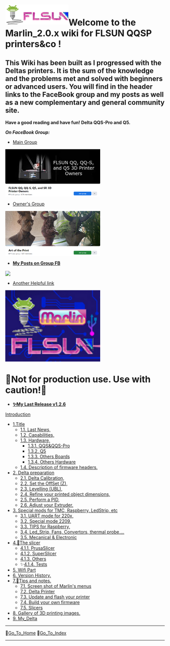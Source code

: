   <img align="left" width=200 src="./icons/FLSun-LogoColor3.png" />

# Welcome to the Marlin_2.0.x wiki for FLSUN QQSP printers&co !

## This Wiki has been built as I progressed with the Deltas printers. It is the sum of the knowledge and the problems met and solved with beginners or advanced users. You will find in the header links to the FaceBook group and my posts as well as a new complementary and general community site.

**Have a good reading and have fun! Delta QQS-Pro and Q5.**

_**On FaceBook Group:**_

*   [Main Group](https://www.facebook.com/groups/120961628750040)

<img align="center" width=300 src="./images/GroupQQ-QQS-Q5-SR.png"/>

*   [Owner's Group](https://www.facebook.com/groups/flsunowners)

<img align="center" width=300 src="./images/ArtOfThePrint.png"/>

*   [**My Posts on Group FB**](https://www.facebook.com/hashtag/deltafoxies/?__gid__=120961628750040)

<img align="center" width=300 src="https://raw.githubusercontent.com/blackfyre/flsun.community/main/src/.vuepress/public/hero.png"/>

*   [Another Helpful link](https://flsun.community)


<img align="center" width=300 src="./images/FLSunMarlin.png"/>

  # 📌__Not for production use. Use with caution!__📌

*  [**✨My Last Release v1.2.6**](https://github.com/Foxies-CSTL/Marlin_2.0.x/releases)

[Introduction](Home)
- [1.Title](1.Delta-QQS-Pro-and-Q5)
  - [1.1. Last News,](1.Delta-QQS-Pro-and-Q5#11-Last-news-Marlin-2-Bugfix-Branch)
  - [1.2. Capabilities,](1.Delta-QQS-Pro-and-Q5#12-Validate-and-Actived-parts)
  - [1.3. Hardware,](1.Delta-QQS-Pro-and-Q5#13-Hardware-for-the-FLSunQ-printers)
    - [1.3.1. QQS&QQS-Pro](1.Delta-QQS-Pro-and-Q5#131-motherboards-qqsp)
    - [1.3.2. Q5](1.Delta-QQS-Pro-and-Q5#132-motherBoards-q5)
    - [1.3.3. Others Boards](1.Delta-QQS-Pro-and-Q5#133-others-motherBoards)
    - [1.3.4. Others Hardware](1.Delta-QQS-Pro-and-Q5#134-others-hardwares)
  - [1.4. Description of firmware headers.](1.4.CAPTION-Firmwares)
- [2. Delta preparation](2.SETTINGS-THE-PRINTER)
  - [2.1. Delta Calibration,](2.SETTINGS-THE-PRINTER#21-delta-calibration)
  - [2.2. Set the OffSet (Z),](2.SETTINGS-THE-PRINTER#22-Z_OffSet)
  - [2.3. Levelling (UBL),](2.SETTINGS-THE-PRINTER#23-Bed_Levelling)
  - [2.4. Refine your printed object dimensions,](2.SETTINGS-THE-PRINTER#24-DIMENSIONS)
  - [2.5. Perform a PID,](2.SETTINGS-THE-PRINTER#25-PID)
  - [2.6. Adjust your Extruder.](2.SETTINGS-THE-PRINTER#26-extruder-option-tor-b-or-n)
- [3. Special mods for TMC, Raspberry, LedStrip, etc](3.SPECIAL-MODS)
  - [3.1. UART mode for 220x,](3.SPECIAL-MODS#31-TMC-with-UART-mode)
  - [3.2. Special mode 2209,](3.SPECIAL-MODS#32-TMC2209-Single-Wire)
  - [3.3. TIPS for Raspberry,](3.SPECIAL-MODS#33-Raspberry)
  - [3.4. Led_Strip, Fans, Convertors, thermal probe,...](3.SPECIAL-MODS#34-Various-assembly)
  - [3.5. Mecanical & Electronic](3.SPECIAL-MODS#35-Mechanical--electronic-precautions)
- [4.🔧The slicer](4.SLICERS-PART)
  - [4.1.1. PrusaSlicer](4.SLICERS-PART#411-prusaslicer)
  - [4.1.2. SuperSlicer](4.SLICERS-PART#412-superslicer)
  - [4.1.3. Others](4.SLICERS-PART#413-others)
  - ✨[4.1.4. Tests](4.SLICERS-PART#414-tests) 
- [5. Wifi Part](5.Firmware-Wifi)
- [6. Version History.](6.Version-History)
- [7.📌Tips and notes.](7.TIPS)
  - [7.1. Screen shot of Marlin's menus](7.TIPS#711-menus)
  - [7.2. Delta Printer](7.TIPS#72-delta-printer)
  - [7.3. Update and flash your printer](7.TIPS#732-update-and-flash)
  - [7.4. Build your own firmware](7.TIPS#74build-your-own-firmware)
  - [7.5. Slicers](7.TIPS#75-slicers)
- [8. Gallery of 3D printing images.](8.Gallery)
- [9. My_Delta](9.MyPrinter)
***
🚸[Go_To_Home](Home)                                   🚸[Go_To_Index](_Sidebar)
***
